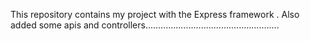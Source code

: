 This repository contains my project with the Express framework .
Also  added some apis and controllers.....................................................
